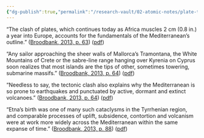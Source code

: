 ```yaml
---
{"dg-publish":true,"permalink":"/research-vault/02-atomic-notes/plate-tectonics-is-what-results-in-the-mediterranean-having-so-many-mountain-ranges-on-the-northern-and-eastern-shores-it-also-leads-to-treacherous-navigation-and-earthquakesvolcanoes/"}
---
```


“The clash of plates, which continues today as Africa muscles 2 cm (0.8 in.) a year into Europe, accounts for the fundamentals of the Mediterranean’s outline.” ([Broodbank, 2013, p. 63](zotero://select/library/items/IR54JIQG)) ([pdf](zotero://open-pdf/library/items/85K7BT2G?page=61&annotation=P8RA3YZU))

“Any sailor approaching the sheer walls of Mallorca’s Tramontana, the White Mountains of Crete or the sabre-line range hanging over Kyrenia on Cyprus soon realizes that most islands are the tips of other, sometimes towering, submarine massifs.” ([Broodbank, 2013, p. 64](zotero://select/library/items/IR54JIQG)) ([pdf](zotero://open-pdf/library/items/85K7BT2G?page=62&annotation=Q2AS4RCZ))

“Needless to say, the tectonic clash also explains why the Mediterranean is so prone to earthquakes and punctuated by active, dormant and extinct volcanoes.” ([Broodbank, 2013, p. 64](zotero://select/library/items/IR54JIQG)) ([pdf](zotero://open-pdf/library/items/85K7BT2G?page=62&annotation=RFFYNSNZ))

“Etna’s birth was one of many such cataclysms in the Tyrrhenian region, and comparable processes of uplift, subsidence, contortion and volcanism were at work more widely across the Mediterranean within the same expanse of time.” ([Broodbank, 2013, p. 88](zotero://select/library/items/IR54JIQG)) ([pdf](zotero://open-pdf/library/items/85K7BT2G?page=85&annotation=L25RTF9N)) 